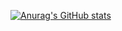 
[![Anurag's GitHub stats](https://readme-stats-nine-eta.vercel.app/api?username=GabrielMSilva04&show_icons=true&count_private=true)](https://github.com/GabrielMSilva04/readme_stats)
<!--
**GabrielMSilva04/GabrielMSilva04** is a ✨ _special_ ✨ repository because its `README.md` (this file) appears on your GitHub profile.

Here are some ideas to get you started:

- 🔭 I’m currently working on ...
- 🌱 I’m currently learning ...
- 👯 I’m looking to collaborate on ...
- 🤔 I’m looking for help with ...
- 💬 Ask me about ...
- 📫 How to reach me: ...
- 😄 Pronouns: ...
- ⚡ Fun fact: ...
-->
